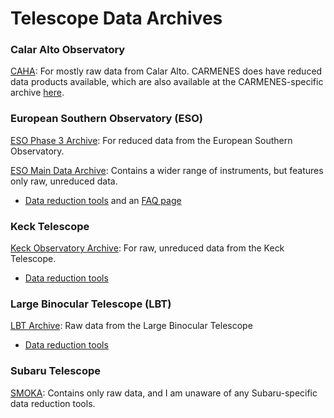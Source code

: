 
# Telescope Data Archives
### Calar Alto Observatory
[CAHA](http://caha.sdc.cab.inta-csic.es/calto/jsp/searchform.jsp): For mostly raw data from Calar Alto. CARMENES does have reduced data products available, which are also available at the CARMENES-specific archive [here](http://carmenes.cab.inta-csic.es/gto/welcome.action).
### European Southern Observatory (ESO)
[ESO Phase 3 Archive](http://archive.eso.org/wdb/wdb/adp/phase3_main/form): For reduced data from the European Southern Observatory.

[ESO Main Data Archive](http://archive.eso.org/eso/eso_archive_main.html): Contains a wider range of instruments, but features only raw, unreduced data.
- [Data reduction tools](https://www.eso.org/sci/software/pipelines/) and an [FAQ page](https://www.eso.org/sci/data-processing/faq.html)

### Keck Telescope
[Keck Observatory Archive](https://koa.ipac.caltech.edu/cgi-bin/KOA/nph-KOAlogin): For raw, unreduced data from the Keck Telescope.
- [Data reduction tools](https://www2.keck.hawaii.edu/koa/public/drp.html)

### Large Binocular Telescope (LBT)
[LBT Archive](http://tuc-archiveweb.tucson.lbto.org/): Raw data from the Large Binocular Telescope
- [Data reduction tools](https://sites.google.com/a/lbto.org/science-operations/pipeline)

### Subaru Telescope
[SMOKA](https://smoka.nao.ac.jp/): Contains only raw data, and I am unaware of any Subaru-specific data reduction tools.
